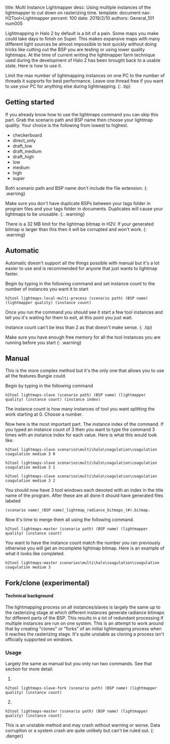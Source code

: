 title:      Multi Instance Lightmapper
desc:       Using multiple instances of the lightmapper to cut down on rasterizing time.
template:   document
nav:        H2Tool>Lightmapper
percent:    100
date:       2019/2/10
authors:    General_101
            num005

Lightmapping in Halo 2 by default is a bit of a pain. Some maps you make could take days to finish on Super. This makes expansive maps with many different light sources be almost impossible to test quickly without doing tricks like
cutting out the BSP you are testing or using lower quality lightmaps. At the time of current writing the lightmapper farm technique used during the development of Halo 2 has been brought back to a usable state. Here is how to use it.

Limit the max number of lightmapping instances on one PC to the number of threads it supports for best performance. Leave one thread free if you want to use your PC for anything else during lightmapping.
{: .tip}

## Getting started

If you already know how to use the lightmaps command you can skip this part. Grab the scenario path and BSP name then choose your lightmap quality. Your choice is the following from lowest to highest.

- checkerboard
- direct_only
- draft_low
- draft_medium
- draft_high
- low
- medium
- high
- super

Both scenario path and BSP name don't include the file extension. 
{: .warning}

Make sure you don't have duplicate BSPs between your tags folder in program files and your tags folder in documents. Duplicates will cause your lightmaps to be unusable.
{: .warning}

There is a 32 MB limit for the lightmap bitmap in H2V. If your generated bitmap is larger than this then it will be corrupted and won't work. 
{: .warning}

## Automatic

Automatic doesn't support all the things possible with manual but it's a lot easier to use and is recommended for anyone that just wants to lightmap faster.

Begin by typing in the following command and set instance count to the number of instances you want it to start

```
h2tool lightmaps-local-multi-process (scenario path) (BSP name) (lightmapper quality) (instance count)
```
Once you run the command you should see it start a few tool instances and tell you it's waiting for them to exit, at this point you just wait.

Instance count can't be less than 2 as that doesn't make sense.
{: .tip}

Make sure you have enough free memory for all the tool instances you are running before you start
{: .warning}


## Manual

This is the more complex method but it's the only one that allows you to use all the features Bungie could.

Begin by typing in the following command

```
h2tool lightmaps-slave (scenario path) (BSP name) (lightmapper quality) (instance count) (instance index)
```


The instance count is how many instances of tool you want splitting the work starting at 0. Choose a number.

Now here is the most important part. The instance index of the command. If you typed an instance count of 3 then you want to type the command 3 times with an instance index for each value. Here is what this would look like.

```
h2tool lightmaps-slave scenarios\multi\halo\coagulation\coagulation coagulation medium 3 0

h2tool lightmaps-slave scenarios\multi\halo\coagulation\coagulation coagulation medium 3 1

h2tool lightmaps-slave scenarios\multi\halo\coagulation\coagulation coagulation medium 3 2
```
You should now have 3 tool windows each denoted with an index in the title name of the program. After these are all done it should have generated files labeled
 
```
(scenario name)_(BSP name)_lightmap_radiance_bitmaps_(#).bitmap.
```

Now it's time to merge them all using the following command.

```
h2tool lightmaps-master (scenario path) (BSP name) (lightmapper quality) (instance count)
```

You want to have the instance count match the number you ran previously otherwise you will get an incomplete lightmap bitmap. Here is an example of what it looks like completed.

```
h2tool lightmaps-master scenarios\multi\halo\coagulation\coagulation coagulation medium 3 
```

## Fork/clone (experimental)

#### Technical background

The lightmapping process on all instances/slaves is largely the same up to the rasterizing stage at which different instances generate radiance bitmaps for different parts of the BSP. This results in a lot of redundant processing if multiple instances are run on one system. This is an attempt to work around that by creating "clones" or "forks" of an initial lightmapping process when it reaches the rasterizing stage. It's quite unstable as cloning a process isn't officially supported on windows.

### Usage

Largely the same as manual but you only run two commands. See that section for more detail.

1.
```
h2tool lightmaps-slave-fork (scenario path) (BSP name) (lightmapper quality) (instance count)
```

2.
```
h2tool lightmaps-master (scenario path) (BSP name) (lightmapper quality) (instance count)
```

This is an unstable method and may crash without warning or worse. Data corruption or a system crash are quite unlikely but can't be ruled out.
{: .danger}

